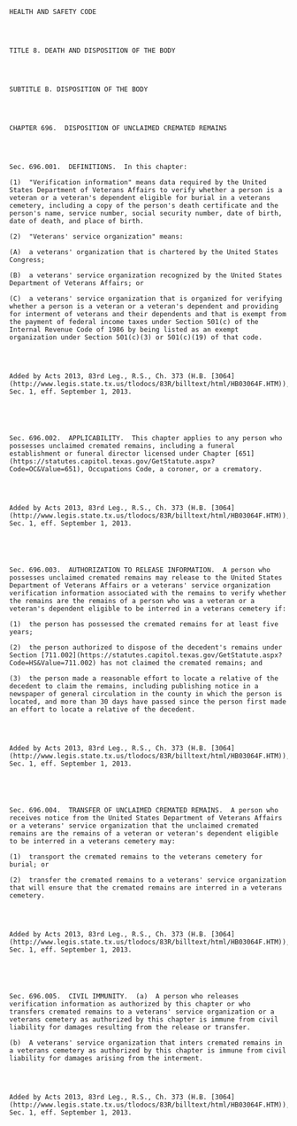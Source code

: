 ﻿
    
    
    	
    					
    
    
    HEALTH AND SAFETY CODE
    
      
    
    
    TITLE 8. DEATH AND DISPOSITION OF THE BODY
    
      
    
    
    SUBTITLE B. DISPOSITION OF THE BODY
    
      
    
    
    CHAPTER 696.  DISPOSITION OF UNCLAIMED CREMATED REMAINS
    
      
    
    
    Sec. 696.001.  DEFINITIONS.  In this chapter:
    
    (1)  "Verification information" means data required by the United States Department of Veterans Affairs to verify whether a person is a veteran or a veteran's dependent eligible for burial in a veterans cemetery, including a copy of the person's death certificate and the person's name, service number, social security number, date of birth, date of death, and place of birth.
    
    (2)  "Veterans' service organization" means:
    
    (A)  a veterans' organization that is chartered by the United States Congress;
    
    (B)  a veterans' service organization recognized by the United States Department of Veterans Affairs; or
    
    (C)  a veterans' service organization that is organized for verifying whether a person is a veteran or a veteran's dependent and providing for interment of veterans and their dependents and that is exempt from the payment of federal income taxes under Section 501(c) of the Internal Revenue Code of 1986 by being listed as an exempt organization under Section 501(c)(3) or 501(c)(19) of that code.
    
    
    
    
    Added by Acts 2013, 83rd Leg., R.S., Ch. 373 (H.B. [3064](http://www.legis.state.tx.us/tlodocs/83R/billtext/html/HB03064F.HTM)), Sec. 1, eff. September 1, 2013.
    
    
    
    
    
    Sec. 696.002.  APPLICABILITY.  This chapter applies to any person who possesses unclaimed cremated remains, including a funeral establishment or funeral director licensed under Chapter [651](https://statutes.capitol.texas.gov/GetStatute.aspx?Code=OC&Value=651), Occupations Code, a coroner, or a crematory.
    
    
    
    
    Added by Acts 2013, 83rd Leg., R.S., Ch. 373 (H.B. [3064](http://www.legis.state.tx.us/tlodocs/83R/billtext/html/HB03064F.HTM)), Sec. 1, eff. September 1, 2013.
    
    
    
    
    
    Sec. 696.003.  AUTHORIZATION TO RELEASE INFORMATION.  A person who possesses unclaimed cremated remains may release to the United States Department of Veterans Affairs or a veterans' service organization verification information associated with the remains to verify whether the remains are the remains of a person who was a veteran or a veteran's dependent eligible to be interred in a veterans cemetery if:
    
    (1)  the person has possessed the cremated remains for at least five years;
    
    (2)  the person authorized to dispose of the decedent's remains under Section [711.002](https://statutes.capitol.texas.gov/GetStatute.aspx?Code=HS&Value=711.002) has not claimed the cremated remains; and
    
    (3)  the person made a reasonable effort to locate a relative of the decedent to claim the remains, including publishing notice in a newspaper of general circulation in the county in which the person is located, and more than 30 days have passed since the person first made an effort to locate a relative of the decedent.
    
    
    
    
    Added by Acts 2013, 83rd Leg., R.S., Ch. 373 (H.B. [3064](http://www.legis.state.tx.us/tlodocs/83R/billtext/html/HB03064F.HTM)), Sec. 1, eff. September 1, 2013.
    
    
    
    
    
    Sec. 696.004.  TRANSFER OF UNCLAIMED CREMATED REMAINS.  A person who receives notice from the United States Department of Veterans Affairs or a veterans' service organization that the unclaimed cremated remains are the remains of a veteran or veteran's dependent eligible to be interred in a veterans cemetery may:
    
    (1)  transport the cremated remains to the veterans cemetery for burial; or
    
    (2)  transfer the cremated remains to a veterans' service organization that will ensure that the cremated remains are interred in a veterans cemetery.
    
    
    
    
    Added by Acts 2013, 83rd Leg., R.S., Ch. 373 (H.B. [3064](http://www.legis.state.tx.us/tlodocs/83R/billtext/html/HB03064F.HTM)), Sec. 1, eff. September 1, 2013.
    
    
    
    
    
    Sec. 696.005.  CIVIL IMMUNITY.  (a)  A person who releases verification information as authorized by this chapter or who transfers cremated remains to a veterans' service organization or a veterans cemetery as authorized by this chapter is immune from civil liability for damages resulting from the release or transfer.
    
    (b)  A veterans' service organization that inters cremated remains in a veterans cemetery as authorized by this chapter is immune from civil liability for damages arising from the interment.
    
    
    
    
    Added by Acts 2013, 83rd Leg., R.S., Ch. 373 (H.B. [3064](http://www.legis.state.tx.us/tlodocs/83R/billtext/html/HB03064F.HTM)), Sec. 1, eff. September 1, 2013.
    
    
    
    
    				
